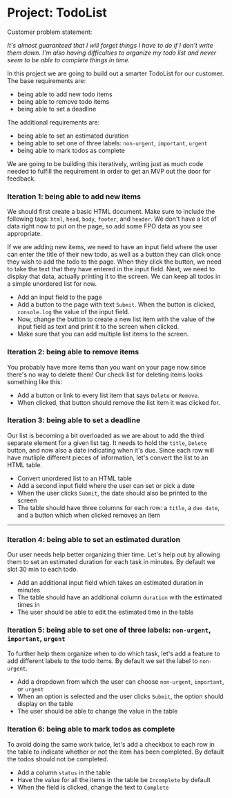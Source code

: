 # Project: TodoList

Customer problem statement:

_It's almost guaranteed that I will forget things I have to do if I don't write them down. I'm also having difficulties to organize my todo list and never seem to be able to complete things in time._

In this project we are going to build out a smarter TodoList for our customer. The base requirements are:

* being able to add new todo items
* being able to remove todo items
* being able to set a deadline

The additional requirements are:

* being able to set an estimated duration
* being able to set one of three labels: `non-urgent`, `important`, `urgent`
* being able to mark todos as complete

We are going to be building this iteratively, writing just as much code needed to fulfill the requirement in order to get an MVP out the door for feedback.

### Iteration 1: being able to add new items

We should first create a basic HTML document. Make sure to include the following tags:  `html`, `head`, `body`, `footer`, and `header`. We don't have a lot of data right now to put on the page, so add some FPO data as you see appropriate.

If we are adding new items, we need to have an input field where the user can enter the title of their new todo, as well as a button they can click once they wish to add the todo to the page. When they click the button, we need to take the text that they have entered in the input field. Next, we need to display that data, actually printing it to the screen. We can keep all todos in a simple unordered list for now.

* Add an input field to the page
* Add a button to the page with text `Submit`. When the button is clicked, `console.log` the value of the input field.
* Now, change the button to create a new list item with the value of the input field as text and print it to the screen when clicked.
* Make sure that you can add multiple list items to the screen.

### Iteration 2: being able to remove items

You probably have more items than you want on your page now since there's no way to delete them! Our check list for deleting items looks something like this:

* Add a button or link to every list item that says `Delete` or `Remove`. 
* When clicked, that button should remove the list item it was clicked for.

### Iteration 3: being able to set a deadline

Our list is becoming a bit overloaded as we are about to add the third separate element for a given list tag. It needs to hold the `title`, `Delete` button, and now also a date indicating when it's due. Since each row will have mutliple different pieces of information, let's convert the list to an HTML table.

* Convert unordered list to an HTML table
* Add a second input field where the user can set or pick a date
* When the user clicks `Submit`, the date should also be printed to the screen
* The table should have three columns for each row: a `title`, a `due date`, and a button which when clicked removes an item

---

### Iteration 4: being able to set an estimated duration

Our user needs help better organizing thier time. Let's help out by allowing them to set an estimated duration for each task in minutes. By default we slot 30 min to each todo.

* Add an additional input field which takes an estimated duration in minutes
* The table should have an additional column `duration` with the estimated times in
* The user should be able to edit the estimated time in the table

### Iteration 5: being able to set one of three labels: `non-urgent`, `important`, `urgent`

To further help them organize when to do which task, let's add a feature to add different labels to the todo items. By default we set the label to `non-urgent`. 

* Add a dropdown from which the user can choose `non-urgent`, `important`, or `urgent`
* When an option is selected and the user clicks `Submit`, the option should display on the table
* The user should be able to change the value in the table

### Iteration 6: being able to mark todos as complete

To avoid doing the same work twice, let's add a checkbox to each row in the table to indicate whether or not the item has been completed. By default the todos should not be completed.

* Add a column `status` in the table
* Have the value for all the items in the table be `Incomplete` by default
* When the field is clicked, change the text to `Complete`